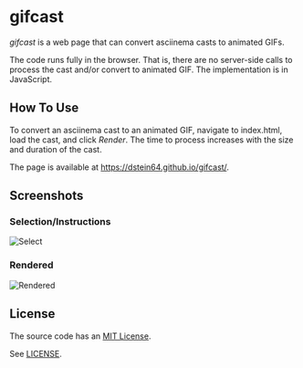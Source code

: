 gifcast
=======

*gifcast* is a web page that can convert asciinema casts to animated GIFs.

The code runs fully in the browser. That is, there are no server-side calls
to process the cast and/or convert to animated GIF. The implementation is in
JavaScript.

How To Use
----------

To convert an asciinema cast to an animated GIF, navigate to index.html,
load the cast, and click *Render*. The time to process increases with the
size and duration of the cast.

The page is available at
<https://dstein64.github.io/gifcast/>.

Screenshots
-----------

### Selection/Instructions

![Select](screenshots/select.png)

### Rendered

![Rendered](screenshots/rendered.png)

License
-------

The source code has an [MIT License](https://en.wikipedia.org/wiki/MIT_License).

See [LICENSE](LICENSE).
